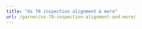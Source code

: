 ```yaml
---
title: "Us 70 inspection alignment & more"
url: /garner/us-70-inspection-alignment-and-more/
---
```

